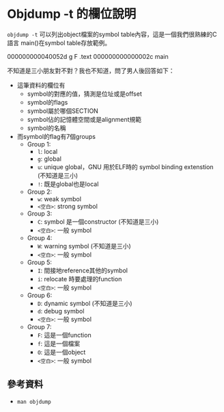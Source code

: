 # Objdump -t 的欄位說明
`objdump -t` 可以列出object檔案的symbol table內容，這是一個我們很熟練的C 語言 main()在symbol table存放範例。

000000000040052d g     F .text	000000000000002c              main

不知道是三小朋友對不對？我也不知道，問了男人後回答如下：

* 這筆資料的欄位有
	* symbol的對應的值，猜測是位址或是offset
	* symbol的flags
	* symbol屬於哪個SECTION
	* symbol佔的記憶體空間或是alignment規範
	* symbol的名稱
* 而symbol的flag有7個groups
	* Group 1:
		* `l`: local
		* `g`: global
		* `u`: unique global，GNU 用於ELF時的 symbol binding extenstion (不知道是三小)
		* `!`: 既是global也是local
	* Group 2:
		* `w`: weak symbol
		* `<空白>`: strong symbol
	* Group 3:
		* `C`: symbol 是一個constructor (不知道是三小)
		* `<空白>`: 一般 symbol
	* Group 4:
		* `W`: warning symbol (不知道是三小)
		* `<空白>`: 一般 symbol
	* Group 5:
		* `I`: 間接地reference其他的symbol
		* `i`: relocate 時要處理的function
		* `<空白>`: 一般 symbol
	* Group 6:
		* `D`: dynamic symbol (不知道是三小)
		* `d`: debug symbol
		* `<空白>`: 一般 symbol
	* Group 7:
		* `F`: 這是一個function
		* `f`: 這是一個檔案
		* `O`: 這是一個object
		* `<空白>`: 一般 symbol

## 參考資料
* `man objdump`
